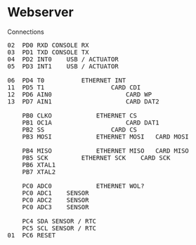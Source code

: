 Webserver
=========

Connections
<pre>
02	PD0	RXD	CONSOLE RX
03	PD1	TXD	CONSOLE TX
04	PD2	INT0	USB / ACTUATOR
05	PD3	INT1	USB / ACTUATOR

06	PD4	T0			ETHERNET INT
11	PD5	T1					CARD CDI
12	PD6	AIN0					CARD WP
13	PD7	AIN1					CARD DAT2

	PB0	CLKO			ETHERNET CS
	PB1	OC1A					CARD DAT1
	PB2	SS					CARD CS
	PB3	MOSI			ETHERNET MOSI	CARD MOSI

	PB4	MISO			ETHERNET MISO	CARD MISO
	PB5	SCK			ETHERNET SCK	CARD SCK
	PB6	XTAL1
	PB7	XTAL2

	PC0	ADC0			ETHERNET WOL?
	PC0	ADC1	SENSOR
	PC0	ADC2	SENSOR
	PC0	ADC3	SENSOR

	PC4	SDA	SENSOR / RTC
	PC5	SCL	SENSOR / RTC
01	PC6	RESET
</pre>